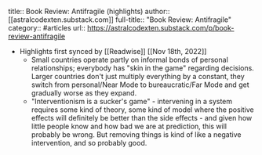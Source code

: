 title:: Book Review: Antifragile (highlights)
author:: [[astralcodexten.substack.com]]
full-title:: "Book Review: Antifragile"
category:: #articles
url:: https://astralcodexten.substack.com/p/book-review-antifragile

- Highlights first synced by [[Readwise]] [[Nov 18th, 2022]]
	- Small countries operate partly on informal bonds of personal relationships; everybody has "skin in the game" regarding decisions. Larger countries don't just multiply everything by a constant, they switch from personal/Near Mode to bureaucratic/Far Mode and get gradually worse as they expand.
	- "Interventionism is a sucker's game" - intervening in a system requires some kind of theory, some kind of model where the positive effects will definitely be better than the side effects - and given how little people know and how bad we are at prediction, this will probably be wrong. But removing things is kind of like a negative intervention, and so probably good.